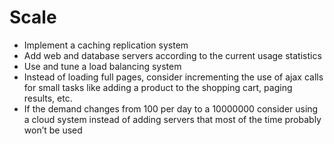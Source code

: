 # Scale
- Implement a caching replication system
- Add web and database servers according to the current usage statistics
- Use and tune a load balancing system
- Instead of loading full pages, consider incrementing the use of ajax calls for small tasks like adding a product to the shopping cart, paging results, etc.
- If the demand changes from 100 per day to a 10000000 consider using a cloud system instead of adding servers that most of the time probably won’t be used